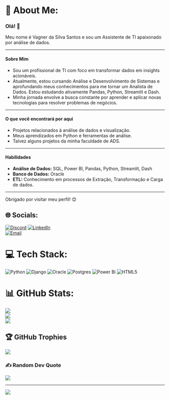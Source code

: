 # 💫 About Me:
### Olá! 👋

Meu nome é Vagner da Silva Santos e sou um Assistente de TI apaixonado por análise de dados.

---

#### Sobre Mim

* Sou um profissional de TI com foco em transformar dados em insights acionáveis.
* Atualmente, estou cursando Análise e Desenvolvimento de Sistemas e aprofundando meus conhecimentos para me tornar um Analista de Dados. Estou estudando ativamente Pandas, Python, Streamlit e Dash.
* Minha jornada envolve a busca constante por aprender e aplicar novas tecnologias para resolver problemas de negócios.

---

#### O que você encontrará por aqui

* Projetos relacionados à análise de dados e visualização.
* Meus aprendizados em Python e ferramentas de análise.
* Talvez alguns projetos da minha faculdade de ADS.

---

#### Habilidades

* **Análise de Dados:** SQL, Power BI, Pandas, Python, Streamlit, Dash
* **Banco de Dados:** Oracle
* **ETL:** Conhecimento em processos de Extração, Transformação e Carga de dados.

---

Obrigado por visitar meu perfil! 😊


## 🌐 Socials:
[![Discord](https://img.shields.io/badge/Discord-%237289DA.svg?logo=discord&logoColor=white)](https://discord.gg/vagnersantos)  [![LinkedIn](https://img.shields.io/badge/LinkedIn-%230077B5.svg?logo=linkedin&logoColor=white)](https://linkedin.com/in/vagnerdss)   
[![Email](https://img.shields.io/badge/Gmail-%230077B5.svg?logo=gmail&logoColor=red)](mailto:vagnerdss2@gmail.com)
# 💻 Tech Stack:
![Python](https://img.shields.io/badge/python-3670A0?style=for-the-badge&logo=python&logoColor=ffdd54) ![Django](https://img.shields.io/badge/django-%23092E20.svg?style=for-the-badge&logo=django&logoColor=white) ![Oracle](https://img.shields.io/badge/Oracle-F80000?style=for-the-badge&logo=oracle&logoColor=white) ![Postgres](https://img.shields.io/badge/postgres-%23316192.svg?style=for-the-badge&logo=postgresql&logoColor=white) ![Power Bi](https://img.shields.io/badge/power_bi-F2C811?style=for-the-badge&logo=powerbi&logoColor=black)  ![HTML5](https://img.shields.io/badge/html5-%23E34F26.svg?style=for-the-badge&logo=html5&logoColor=white)
# 📊 GitHub Stats:
![](https://github-readme-stats.vercel.app/api?username=vagnerdss2&theme=dark&hide_border=false&include_all_commits=false&count_private=false)<br/>
![](https://github-readme-streak-stats.herokuapp.com/?user=vagnerdss2&theme=dark&hide_border=false)<br/>
![](https://github-readme-stats.vercel.app/api/top-langs/?username=vagnerdss2&theme=dark&hide_border=false&include_all_commits=false&count_private=false&layout=compact)

## 🏆 GitHub Trophies
![](https://github-profile-trophy.vercel.app/?username=vagnerdss2&theme=radical&no-frame=false&no-bg=true&margin-w=4)

### ✍️ Random Dev Quote
![](https://quotes-github-readme.vercel.app/api?type=horizontal&theme=radical)

---
[![](https://visitcount.itsvg.in/api?id=vagnerdss2&icon=0&color=0)](https://visitcount.itsvg.in)

<!-- Proudly created with GPRM ( https://gprm.itsvg.in ) -->
